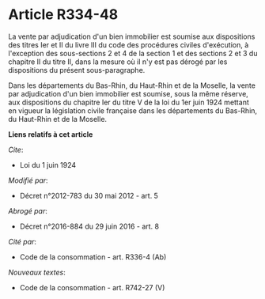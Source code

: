 # Article R334-48

La vente par adjudication d'un bien immobilier est soumise aux dispositions des titres Ier et II du livre III du code des
procédures civiles d'exécution, à l'exception des sous-sections 2 et 4 de la section 1 et des sections 2 et 3 du chapitre II
du titre II, dans la mesure où il n'y est pas dérogé par les dispositions du présent sous-paragraphe. 

Dans les départements du Bas-Rhin, du Haut-Rhin et de la Moselle, la vente par adjudication d'un bien immobilier est soumise,
sous la même réserve, aux dispositions du chapitre Ier du titre V de la loi du 1er juin 1924 mettant en vigueur la
législation civile française dans les départements du Bas-Rhin, du Haut-Rhin et de la Moselle.

**Liens relatifs à cet article**

_Cite_:

  - Loi du 1 juin 1924

_Modifié par_:

  - Décret n°2012-783 du 30 mai 2012 - art. 5

_Abrogé par_:

  - Décret n°2016-884 du 29 juin 2016 - art. 8

_Cité par_:

  - Code de la consommation - art. R336-4 (Ab)

_Nouveaux textes_:

  - Code de la consommation - art. R742-27 (V)
